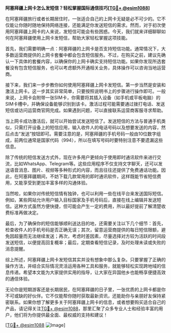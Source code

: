 **阿塞拜疆上网卡怎么发短信？轻松掌握国际通信技巧[[TG💪+ @esim1088](https://t.me/s/esim1088)]**

在阿塞拜疆旅行或者长期居住时，一张适合自己的上网卡无疑是必不可少的。它不仅能让你随时随地保持网络连接，还能满足你发送短信的需求。然而，对于初次使用阿塞拜疆上网卡的人来说，发短信可能会有些困惑。今天，我们就来详细聊聊如何在阿塞拜疆使用上网卡发短信，帮助大家轻松掌握这项技能。

首先，我们需要明确一点：阿塞拜疆的上网卡是否支持短信功能。通常情况下，大多数运营商提供的上网卡套餐中都会包含短信服务。不过，在购买之前，建议先确认一下具体的套餐内容，以确保你的上网卡确实支持短信功能。如果你发现所选套餐没有包含短信服务，也可以考虑额外开通相关业务，具体操作可以咨询当地运营商。

接下来，我们来一步步教你如何使用阿塞拜疆上网卡发短信。第一步当然是安装和激活上网卡。这一步其实非常简单，只要按照说明书上的步骤进行操作即可。一般来说，上网卡会附带一张SIM卡，你需要将其插入设备（如手机或平板电脑）的SIM卡槽中，并确保设备能够识别到该卡。激活过程可能需要通过拨打电话、发送短信或访问运营商官网完成。如果遇到问题，可以直接联系运营商客服寻求帮助。

当上网卡成功激活后，就可以开始尝试发送短信了。发送短信的方法与普通手机类似，只需打开设备上的短信应用，输入收件人的电话号码以及想要发送的内容，然后点击“发送”按钮即可。需要注意的是，阿塞拜疆的手机号码一般由10位数字组成，前两位通常是国家代码（994），所以在填写号码时要特别注意不要遗漏这些信息。

除了传统的短信发送方式外，现在许多用户更倾向于使用即时通讯软件来进行交流，比如WhatsApp、Telegram等。这些应用程序不仅支持文字聊天，还可以发送语音消息、图片、视频等多种形式的内容，而且往往还提供了免费通话功能。因此，在阿塞拜疆期间，不妨下载几款常用的即时通讯软件，这样既能节省短信费用，又能享受到更加丰富多样的沟通体验。

当然啦，如果你对传统短信情有独钟，也可以利用一些在线平台来发送国际短信。例如，某些网站允许用户输入目标国家及手机号码后，直接在线上编辑并发送短信。这种方式虽然方便快捷，但可能会产生一定的费用，所以最好提前了解清楚收费标准再做决定。

最后，为了确保你的短信能够顺利送达目的地，还需要关注以下几个细节：首先，检查收件人的手机号码是否正确无误；其次，留意运营商提供的每日短信限额，避免因超量而无法继续发送；再次，考虑时差因素，尽量选择对方较为活跃的时间段发送短信，以便提高回复概率；最后，定期查看短信记录，及时处理未读或失败的消息提醒。

综上所述，阿塞拜疆上网卡发短信其实并没有想象中那么复杂。只要掌握了正确的操作方法，并结合实际情况灵活运用各种工具和服务，就能够轻松实现跨地域的信息传递。希望本文能为大家提供实用的指导，让大家在异国他乡也能畅享便捷高效的通信体验。

无论你是短期游客还是长期居民，在阿塞拜疆的日子里，一张优质的上网卡都是你不可或缺的好伙伴。它不仅能帮你随时获取最新资讯，还能助你与亲朋好友保持紧密联系。如果你想了解更多关于阿塞拜疆上网卡的信息，或者想要购买适合自己的产品，请记得关注[TG💪+ @esim1088](https://t.me/s/esim1088)，那里汇聚了众多专业人士和经验丰富的用户，他们将为你提供最全面、最权威的支持和建议！

[[TG💪+ @esim1088](https://t.me/s/esim1088) ![Image](https://i.postimg.cc/4NQfJmqS/Snipaste-2025-05-13-00-14-12.png)]